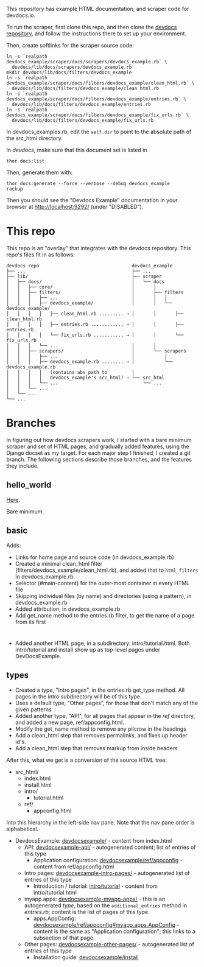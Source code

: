 This repository has example HTML documentation, and scraper code
for devdocs.io.

To run the scraper, first clone this repo, and then clone the
[devdocs repository](https://github.com/Thibaut/devdocs), and
follow the instructions there to set up your environment.

Then, create softlinks for the scraper source code:

```
ln -s `realpath devdocs_example/scraper/docs/scrapers/devdocs_example.rb` \
  devdocs/lib/docs/scrapers/devdocs_example.rb
mkdir devdocs/lib/docs/filters/devdocs_example
ln -s `realpath devdocs_example/scraper/docs/filters/devdocs_example/clean_html.rb` \
  devdocs/lib/docs/filters/devdocs_example/clean_html.rb
ln -s `realpath devdocs_example/scraper/docs/filters/devdocs_example/entries.rb` \
  devdocs/lib/docs/filters/devdocs_example/entries.rb
ln -s `realpath devdocs_example/scraper/docs/filters/devdocs_example/fix_urls.rb` \
  devdocs/lib/docs/filters/devdocs_example/fix_urls.rb
```

In devdocs_examples.rb, edit the `self.dir` to point to the absolute
path of the src_html directory.

In *devdocs*, make sure that this document set is listed in

```
thor docs:list
```

Then, generate them with:

```
thor docs:generate --force --verbose --debug devdocs_example
rackup
```

Then you should see the "Devdocs Example" documentation in your browser at
[http://localhost:9292/]() (under "DISABLED").


# This repo

This repo is an "overlay" that integrates with the devdocs repository.
This repo's files fit in as follows:

```
devdocs repo                                  devdocs_example
├── ...                                       ├── ...
├── lib/                                      ├── scraper
│   ├── docs/                                 │   └── docs
│   │   ├── core/                             │       │
│   │   ├── filters/                          │       ├── filters
│   │   │   ├── ...                           │       │   │
│   │   │   ├── devdocs_example/              │       │   └── devdocs_example/
│   │   │   │   ├── clean_html.rb ......... → │       │       ├── clean_html.rb
│   │   │   │   ├── entries.rb ............ → │       │       ├── entries.rb
│   │   │   │   └── fix_urls.rb ........... → │       │       └── fix_urls.rb
│   │   │   └── ...                           │       │
│   │   ├── scrapers/                         │       └── scrapers
│   │   │   ├── ...                           │           │
│   │   │   ├── devdocs_example.rb ........ → │           └── devdocs_example.rb
│   │   │   │   (contains abs path to         │
│   │   │   │   devdocs_example's src_html) → └── src_html
│   │   │   └── ...                               └── ...
│   │   └── ...
│   └── ...
└── ...
```




# Branches

In figuring out how devdocs scrapers work, I started with a bare minimum
scraper and set of HTML pages, and gradually added features, using the 
Django docset as my target. For each major step I finished, I created a git
branch. The following sections describe those branches, and the features
they include.


## hello_world

[Here](https://github.com/Klortho/devdocs_example/tree/hello_world).

Bare minimum.

## basic

Adds:

* Links for home page and source code (in devdocs_example.rb)
* Created a minimal clean_html filter (filters/devdocs_example/clean_html.rb),
  and added that to `html_filters` in devdocs_example.rb.
* Selector (#main-content) for the outer-most container in every HTML file
* Skipping individual files (by name) and directories (using a pattern),
  in devdocs_example.rb
* Added attribution, in devdocs_example.rb
* Add get_name method to the entries.rb filter, to get the name of a page
  from its first <h1>
* Added another HTML page, in a subdirectory: intro/tutorial.html. Both
  intro/tutorial and install show up as top-level pages under DevDocsExample.


## types

* Created a type, "Intro pages", in the entries.rb get_type method. All pages in
  the intro subdirectory will be of this type.
* Uses a default type, "Other pages", for those that don't match any of the
  given patterns
* Added another type, "API", for all pages that appear in the *ref* directory,
  and added a new page, ref/appconfig.html.
* Modify the get_name method to remove any pilcrow in the headings
* Add a clean_html step that removes permalinks, and fixes up header id's.
* Add a clean_html step that removes markup from inside headers

After this, what we get is a conversion of the source HTML tree:

* src_html/
    * index.html
    * install.html
    * intro/
        * tutorial.html
    * ref/
        * appconfig.html

Into this hierarchy in the left-side nav pane. Note that the nav pane 
order is alphabetical.

* DevdocsExample: [devdocsexample/](http://localhost:9292/devdocsexample/) - 
  content from index.html
    * API: [devdocsexample-api/](http://localhost:9292/devdocsexample-api/) - 
      autogenerated content; list of entries of this type
        * Application configuration: 
          [devdocsexample/ref/appconfig](http://localhost:9292/devdocsexample/ref/appconfig) -
          content from ref/appconfig.html
    * Intro pages: 
      [devdocsexample-intro-pages/](http://localhost:9292/devdocsexample-intro-pages/) -
      autogenerated list of entries of this type
        * Introduction / tutorial: 
          [intro/tutorial](http://localhost:9292/devdocsexample/intro/tutorial) -
          content from intro/tutorial.html
    * myapp.apps:
      [devdocsexample-myapp-apps/](http://localhost:9292/devdocsexample-myapp-apps/) -
      this is an autogenerated *type*, based on the `additional_entries` method in
      *entries.rb*; content is the list of pages of this type.
        * apps.AppConfig: 
          [devdocsexample/ref/appconfig#myapp.apps.AppConfig](http://localhost:9292/devdocsexample/ref/appconfig#myapp.apps.AppConfig) -
          content is the same as "Application configuration"; this links to a subsection
          of that page.
    * Other pages:
      [devdocsexample-other-pages/](http://localhost:9292/devdocsexample-other-pages/) -
      autogenerated list of entries of this type
        * Installation guide:
          [devdocsexample/install](http://localhost:9292/devdocsexample/install)


